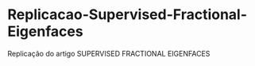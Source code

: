 # Replicacao-Supervised-Fractional-Eigenfaces
Replicação do artigo SUPERVISED FRACTIONAL EIGENFACES
